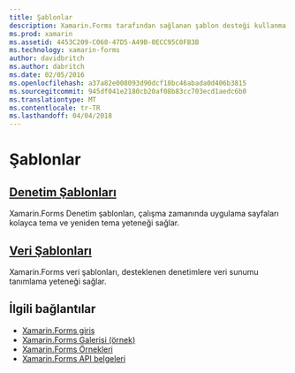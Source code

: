 ```yaml
---
title: Şablonlar
description: Xamarin.Forms tarafından sağlanan şablon desteği kullanma
ms.prod: xamarin
ms.assetid: 4453C209-C068-47D5-A49B-0ECC95C0FB3B
ms.technology: xamarin-forms
author: davidbritch
ms.author: dabritch
ms.date: 02/05/2016
ms.openlocfilehash: a37a82e008093d90dcf18bc46abada0d406b3815
ms.sourcegitcommit: 945df041e2180cb20af08b83cc703ecd1aedc6b0
ms.translationtype: MT
ms.contentlocale: tr-TR
ms.lasthandoff: 04/04/2018
---
```

# <a name="templates"></a>Şablonlar

## <a name="control-templatescontrol-templatesindexmd"></a>[Denetim Şablonları](control-templates/index.md)

Xamarin.Forms Denetim şablonları, çalışma zamanında uygulama sayfaları kolayca tema ve yeniden tema yeteneği sağlar.

## <a name="data-templatesdata-templatesindexmd"></a>[Veri Şablonları](data-templates/index.md)

Xamarin.Forms veri şablonları, desteklenen denetimlere veri sunumu tanımlama yeteneği sağlar.


## <a name="related-links"></a>İlgili bağlantılar

- [Xamarin.Forms giriş](~/xamarin-forms/get-started/introduction-to-xamarin-forms.md)
- [Xamarin.Forms Galerisi (örnek)](https://developer.xamarin.com/samples/FormsGallery/)
- [Xamarin.Forms Örnekleri](https://developer.xamarin.com/samples/tag/Xamarin.Forms/)
- [Xamarin.Forms API belgeleri](https://developer.xamarin.com/api/namespace/Xamarin.Forms/)
